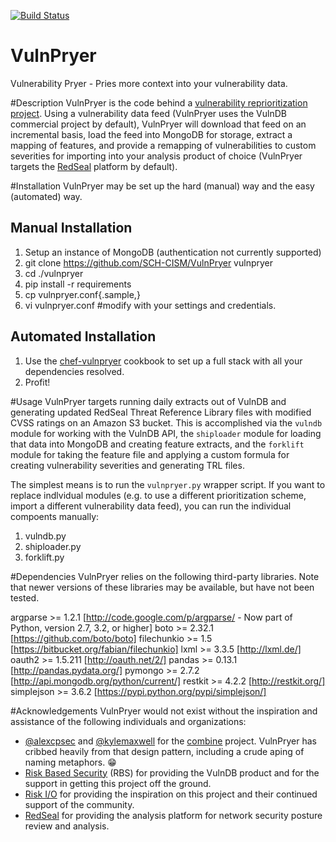 [![Build Status](https://secure.travis-ci.org/SCH-CISM/VulnPryer.png)](http://travis-ci.org/SCH-CISM/VulnPryer)

VulnPryer
=========

Vulnerability Pryer - Pries more context into your vulnerability data.

#Description
VulnPryer is the code behind a [vulnerability reprioritization project](http://blog.severski.net/2014/08/introducing-vulnpryer.html). 
Using a vulnerability data feed (VulnPryer uses the VulnDB commercial project by default), VulnPryer will 
download that feed on an incremental basis, load the feed into MongoDB for storage, extract a 
mapping of features, and provide a remapping of vulnerabilities to custom severities for importing 
into your analysis product of choice (VulnPryer targets the [RedSeal](https://www.redsealnetworks.com/) platform by default).

#Installation
VulnPryer may be set up the hard (manual) way and the easy (automated) way.

## Manual Installation
1. Setup an instance of MongoDB (authentication not currently supported)
2. git clone https://github.com/SCH-CISM/VulnPryer vulnpryer
3.  cd ./vulnpryer
4. pip install -r requirements
5. cp vulnpryer.conf{.sample,}
6. vi vulnpryer.conf #modify with your settings and credentials.

## Automated Installation
1. Use the [chef-vulnpryer](https://github.com/SCH-CISM/chef-vulnpryer) cookbook to set up a full stack with all your dependencies resolved.
2. Profit!

#Usage
VulnPryer targets running daily extracts out of VulnDB and generating updated RedSeal Threat 
Reference Library files with modified CVSS ratings on an Amazon S3 bucket. This is accomplished 
via the `vulndb` module for working with the VulnDB API, the `shiploader` module for loading that 
data into MongoDB and creating feature extracts, and the `forklift` module for taking the feature file and 
applying a custom formula for creating vulnerability severities and generating TRL files.

The simplest means is to run the `vulnpryer.py` wrapper script. If you want to replace indlvidual 
modules (e.g. to use a different prioritization scheme, import a different vulnerability data feed), 
you can run the individual compoents manually:

  1. vulndb.py
  2. shiploader.py
  3. forklift.py

#Dependencies
VulnPryer relies on the following third-party libraries. Note that newer versions of these libraries may be available, but have not been tested.

argparse >= 1.2.1   [http://code.google.com/p/argparse/ - Now part of Python, version 2.7, 3.2, or higher] 
boto >= 2.32.1      [https://github.com/boto/boto] 
filechunkio >= 1.5  [https://bitbucket.org/fabian/filechunkio] 
lxml >= 3.3.5       [http://lxml.de/] 
oauth2 >= 1.5.211   [http://oauth.net/2/] 
pandas >= 0.13.1    [http://pandas.pydata.org/] 
pymongo >= 2.7.2    [http://api.mongodb.org/python/current/] 
restkit >= 4.2.2    [http://restkit.org/] 
simplejson >= 3.6.2 [https://pypi.python.org/pypi/simplejson/]

#Acknowledgements
VulnPryer would not exist without the inspiration and assistance of the following individuals 
and organizations:
- [@alexcpsec](https://twitter.com/alexcpsec) and 
[@kylemaxwell](https://twitter.com/alexcpsec) for the 
[combine](https://github.com/mlsecproject/combine) project. VulnPryer has cribbed heavily from 
that design pattern, including a crude aping of naming metaphors. :grin:
- [Risk Based Security](https://vulndb.cyberriskanalytics.com/) (RBS) 
for providing the VulnDB product and for the support in getting this project 
off the ground.
- [Risk I/O](https://www.risk.io/) for providing the inspiration 
on this project and their continued support of the community.
- [RedSeal](https://www.redsealnetworks.com) for providing the analysis platform for network 
security posture review and analysis.
